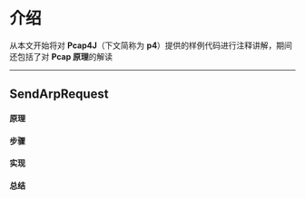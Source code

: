 介绍
======

从本文开始将对 **Pcap4J**（下文简称为 **p4**）提供的样例代码进行注释讲解，期间还包括了对 **Pcap 原理**的解读

****

SendArpRequest
------

#### 原理 #####

#### 步骤 #####

#### 实现 #####

#### 总结 #####

